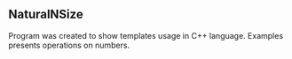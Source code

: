 ## NaturalNSize
Program was created to show templates usage in C++ language. Examples presents operations on numbers.
